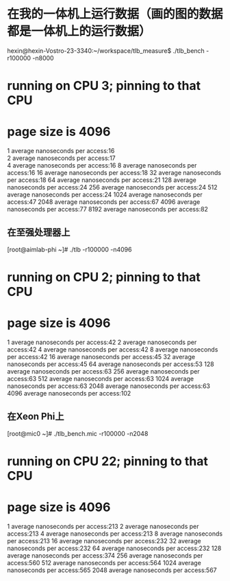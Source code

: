 在我的一体机上运行数据（画的图的数据都是一体机上的运行数据）
====
hexin@hexin-Vostro-23-3340:~/workspace/tlb_measure$ ./tlb_bench -r100000 -n8000
# running on CPU 3; pinning to that CPU
# page size is 4096
1	average nanoseconds per access:16<br>
2	average nanoseconds per access:17<br>
4	average nanoseconds per access:16
8	average nanoseconds per access:16
16	average nanoseconds per access:18
32	average nanoseconds per access:18
64	average nanoseconds per access:21
128	average nanoseconds per access:24
256	average nanoseconds per access:24
512	average nanoseconds per access:24
1024	average nanoseconds per access:47
2048	average nanoseconds per access:67
4096	average nanoseconds per access:77
8192	average nanoseconds per access:82

在至强处理器上
----------------------------
[root@aimlab-phi ~]# ./tlb -r100000 -n4096
# running on CPU 2; pinning to that CPU
# page size is 4096
1	average nanoseconds per access:42
2	average nanoseconds per access:42
4	average nanoseconds per access:42
8	average nanoseconds per access:42
16	average nanoseconds per access:45
32	average nanoseconds per access:45
64	average nanoseconds per access:53
128	average nanoseconds per access:63
256	average nanoseconds per access:63
512	average nanoseconds per access:63
1024	average nanoseconds per access:63
2048	average nanoseconds per access:63
4096	average nanoseconds per access:102

在Xeon Phi上
---------------------------
[root@mic0 ~]# ./tlb_bench.mic -r100000 -n2048
# running on CPU 22; pinning to that CPU
# page size is 4096
1	average nanoseconds per access:213
2	average nanoseconds per access:213
4	average nanoseconds per access:213
8	average nanoseconds per access:213
16	average nanoseconds per access:232
32	average nanoseconds per access:232
64	average nanoseconds per access:232
128	average nanoseconds per access:374
256	average nanoseconds per access:560
512	average nanoseconds per access:564
1024	average nanoseconds per access:565
2048	average nanoseconds per access:567

